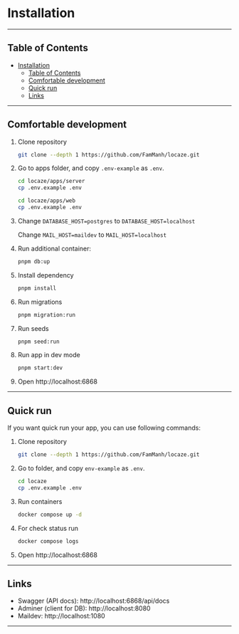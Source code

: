# Installation

---

## Table of Contents

- [Installation](#installation)
  - [Table of Contents](#table-of-contents)
  - [Comfortable development](#comfortable-development)
  - [Quick run](#quick-run)
  - [Links](#links)

---

## Comfortable development

1. Clone repository

   ```bash
   git clone --depth 1 https://github.com/FamManh/locaze.git
   ```

1. Go to apps folder, and copy `.env-example` as `.env`.

   ```bash
   cd locaze/apps/server
   cp .env.example .env

   cd locaze/apps/web
   cp .env.example .env
   ```

1. Change `DATABASE_HOST=postgres` to `DATABASE_HOST=localhost`

   Change `MAIL_HOST=maildev` to `MAIL_HOST=localhost`

1. Run additional container:

   ```bash
   pnpm db:up
   ```

1. Install dependency

   ```bash
   pnpm install
   ```

1. Run migrations

   ```bash
   pnpm migration:run
   ```

1. Run seeds

   ```bash
   pnpm seed:run
   ```

1. Run app in dev mode

   ```bash
   pnpm start:dev
   ```

1. Open http://localhost:6868

---

## Quick run

If you want quick run your app, you can use following commands:

1. Clone repository

   ```bash
   git clone --depth 1 https://github.com/FamManh/locaze.git
   ```

1. Go to folder, and copy `env-example` as `.env`.

   ```bash
   cd locaze
   cp .env.example .env
   ```

1. Run containers

   ```bash
   docker compose up -d
   ```

1. For check status run

   ```bash
   docker compose logs
   ```

1. Open http://localhost:6868

---

## Links

- Swagger (API docs): http://localhost:6868/api/docs
- Adminer (client for DB): http://localhost:8080
- Maildev: http://localhost:1080

---
